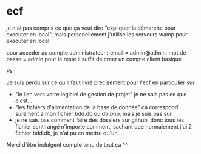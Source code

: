 # ecf

je n'ai pas compris ce que ça veut dire "expliquer la démarche pour executer en local", mais personellement j'utilise les serveurs wamp pour executer en local

pour acceder au compte administrateur : email = admin@admin, mot de passe = admin
pour le reste il suffit de creer un compte client basique

Ps : 

Je suis perdu sur ce qu'il faut livré précisement pour l'ecf en particulier sur 
- "le lien vers votre logiciel de gestion de projet" je ne sais pas ce que c'est...
- "les fichiers d'alimentation de la base de donnée" ca correspond surement à mon fichier bdd.db ou db.php, mais je suis pas sur
- je ne sais pas comment faire des dossiers sur github, donc tous les fichier sont rangé n'importe comment, sachant que normalement
j'ai 2 fichier bdd.db, je n'ai pu en mettre qu'un...

Merci d'être indulgent compte tenu de tout ça ^^
